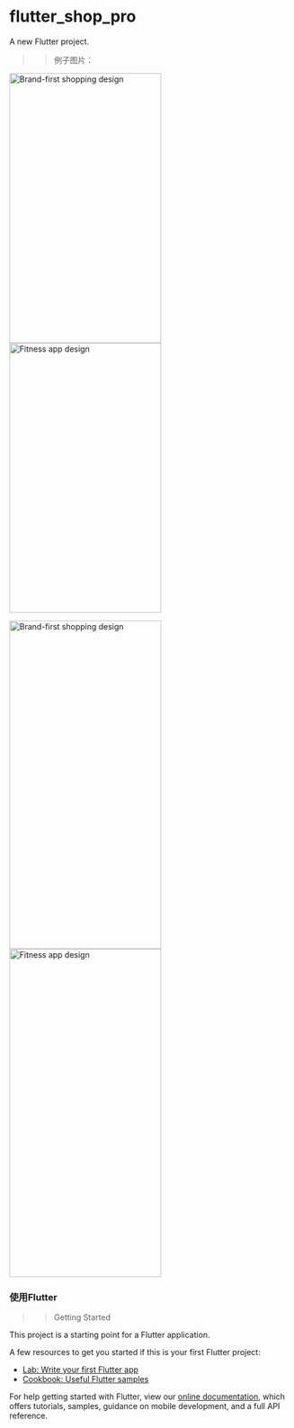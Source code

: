# flutter_shop_pro

A new Flutter project.
> >例子图片：

[<img src="https://github.com/sunchao0427/flutter_shop_pro/blob/master/res/android_main.png" width="270" height="480" alt="Brand-first shopping design" align="left">](https://github.com/flutter/flutter/tree/master/examples/flutter_gallery/lib/demo/animation)
<img src="https://github.com/sunchao0427/flutter_shop_pro/blob/master/res/android_category1.png" width="270" height="480" alt="Fitness app design">



[<img src="https://github.com/sunchao0427/flutter_shop_pro/blob/master/res/iPhone_main.png" width="270" height="584" alt="Brand-first shopping design" align="left">](https://github.com/flutter/flutter/tree/master/examples/flutter_gallery/lib/demo/animation)
<img src="https://github.com/sunchao0427/flutter_shop_pro/blob/master/res/iPhone_category1.png" width="270" height="584" alt="Fitness app design">



### 使用Flutter 
>> Getting Started

This project is a starting point for a Flutter application.

A few resources to get you started if this is your first Flutter project:

- [Lab: Write your first Flutter app](https://flutter.io/docs/get-started/codelab)
- [Cookbook: Useful Flutter samples](https://flutter.io/docs/cookbook)

For help getting started with Flutter, view our 
[online documentation](https://flutter.io/docs), which offers tutorials, 
samples, guidance on mobile development, and a full API reference.
